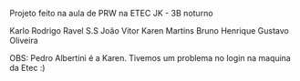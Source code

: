 Projeto feito na aula de PRW na ETEC JK - 3B noturno


Karlo Rodrigo
Ravel S.S
João Vitor
Karen Martins
Bruno Henrique
Gustavo Oliveira

OBS: Pedro Albertini é a Karen. Tivemos um problema no login na maquina da Etec :)
